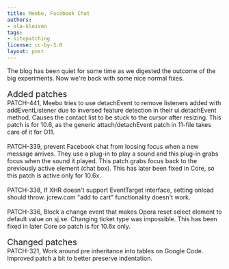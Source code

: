 ```yaml
---
title: Meebo, Facebook Chat
authors:
- ola-kleiven
tags:
- sitepatching
license: cc-by-3.0
layout: post
---
```

The blog has been quiet for some time as we digested the outcome of the big experiments. Now we&#39;re back with some nice normal fixes.<br/><br/><span style="font-size: 140%">Added patches</span><br/>PATCH-441, Meebo tries to use detachEvent to remove listeners added with addEventListener due to inversed feature detection in their ui.detachEvent method. Causes the contact list to be stuck to the cursor after resizing. This patch is for 10.6, as the generic attach/detachEvent patch in 11-file takes care of it for O11.<br/><br/>PATCH-339, prevent Facebook chat from loosing focus when a new message arrives. They use a plug-in to play a sound and this plug-in grabs focus when the sound it played. This patch grabs focus back to the previously active element (chat box). This has later been fixed in Core, so this patch is active only for 10.6x.<br/><br/>PATCH-338, If XHR doesn&#39;t support EventTarget interface, setting onload should throw. jcrew.com &quot;add to cart&quot; functionality doesn&#39;t work.<br/><br/>PATCH-336, Block a change event that makes Opera reset select element to default value on sj.se. Changing ticket type was impossible. This has been fixed in later Core so patch is for 10.6x only.<br/> <br/><span style="font-size: 140%">Changed patches</span><br/>PATCH-321, Work around pre inheritance into tables on Google Code. Improved patch a bit to better preserve indentation.
